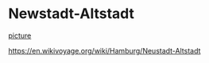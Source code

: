 # Newstadt-Altstadt

[picture](2636_416_1_g.jpeg?raw=True)

https://en.wikivoyage.org/wiki/Hamburg/Neustadt-Altstadt